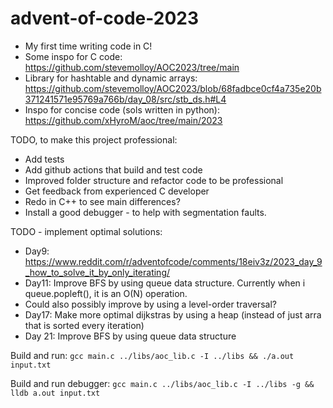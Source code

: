 # advent-of-code-2023
- My first time writing code in C!
- Some inspo for C code: https://github.com/stevemolloy/AOC2023/tree/main
- Library for hashtable and dynamic arrays: https://github.com/stevemolloy/AOC2023/blob/68fadbce0cf4a735e20b371241571e95769a766b/day_08/src/stb_ds.h#L4
- Inspo for concise code (sols written in python): https://github.com/xHyroM/aoc/tree/main/2023



TODO, to make this project professional:
- Add tests
- Add github actions that build and test code
- Improved folder structure and refactor code to be professional
- Get feedback from experienced C developer
- Redo in C++ to see main differences?
- Install a good debugger - to help with segmentation faults.

TODO - implement optimal solutions:
- Day9: https://www.reddit.com/r/adventofcode/comments/18eiv3z/2023_day_9_how_to_solve_it_by_only_iterating/
- Day11: Improve BFS by using queue data structure. Currently when i queue.popleft(), it is an O(N) operation.
 - Could also possibly improve by using a level-order traversal?
- Day17: Make more optimal dijkstras by using a heap (instead of just arra that is sorted every iteration)
- Day 21: Improve BFS by using queue data structure


Build and run:
`gcc main.c ../libs/aoc_lib.c -I ../libs && ./a.out input.txt`

Build and run debugger:
`gcc main.c ../libs/aoc_lib.c -I ../libs -g && lldb a.out input.txt`

 
